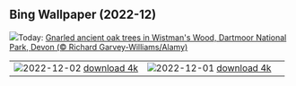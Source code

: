 ## Bing Wallpaper (2022-12)
![](https://www.bing.com/th?id=OHR.WistmansWood_EN-GB8731149611_UHD.jpg&w=1000)Today: [Gnarled ancient oak trees in Wistman's Wood, Dartmoor National Park, Devon (© Richard Garvey-Williams/Alamy)](https://www.bing.com/th?id=OHR.WistmansWood_EN-GB8731149611_UHD.jpg)

|      |      |      |
| :----: | :----: | :----: |
|![](https://www.bing.com/th?id=OHR.AntarcticaDay_EN-GB3896097979_UHD.jpg&pid=hp&w=384&h=216&rs=1&c=4)2022-12-02 [download 4k](https://www.bing.com/th?id=OHR.AntarcticaDay_EN-GB3896097979_UHD.jpg)|![](https://www.bing.com/th?id=OHR.StorrRocks_EN-GB3689850780_UHD.jpg&pid=hp&w=384&h=216&rs=1&c=4)2022-12-01 [download 4k](https://www.bing.com/th?id=OHR.StorrRocks_EN-GB3689850780_UHD.jpg)|